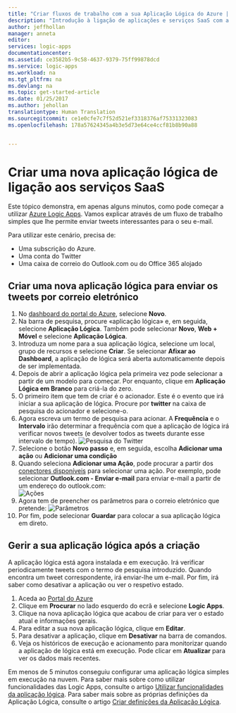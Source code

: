 ```yaml
---
title: "Criar fluxos de trabalho com a sua Aplicação Lógica do Azure | Microsoft Docs"
description: "Introdução à ligação de aplicações e serviços SaaS com a sua primeira Aplicação Lógica"
author: jeffhollan
manager: anneta
editor: 
services: logic-apps
documentationcenter: 
ms.assetid: ce3582b5-9c58-4637-9379-75ff99878dcd
ms.service: logic-apps
ms.workload: na
ms.tgt_pltfrm: na
ms.devlang: na
ms.topic: get-started-article
ms.date: 01/25/2017
ms.author: jehollan
translationtype: Human Translation
ms.sourcegitcommit: ce1e0cfe7c7f52d521ef3318376af75331323083
ms.openlocfilehash: 178a57624345a4b3e5d73e64ce4ccf81b8b90a88


---
```

# <a name="create-a-new-logic-app-connecting-saas-services"></a>Criar uma nova aplicação lógica de ligação aos serviços SaaS
Este tópico demonstra, em apenas alguns minutos, como pode começar a utilizar [Azure Logic Apps](logic-apps-what-are-logic-apps.md). Vamos explicar através de um fluxo de trabalho simples que lhe permite enviar tweets interessantes para o seu e-mail.

Para utilizar este cenário, precisa de:

* Uma subscrição do Azure.
* Uma conta do Twitter
* Uma caixa de correio do Outlook.com ou do Office 365 alojado

## <a name="create-a-new-logic-app-to-email-you-tweets"></a>Criar uma nova aplicação lógica para enviar os tweets por correio eletrónico
1. No [dashboard do portal do Azure](https://portal.azure.com), selecione **Novo**. 
2. Na barra de pesquisa, procure «aplicação lógica» e, em seguida, selecione **Aplicação Lógica**. Também pode selecionar **Novo**, **Web + Móvel** e selecione **Aplicação Lógica**. 
3. Introduza um nome para a sua aplicação lógica, selecione um local, grupo de recursos e selecione **Criar**.  Se selecionar **Afixar ao Dashboard**, a aplicação de lógica será aberta automaticamente depois de ser implementada.  
4. Depois de abrir a aplicação lógica pela primeira vez pode selecionar a partir de um modelo para começar.  Por enquanto, clique em **Aplicação Lógica em Branco** para criá-la do zero. 
5. O primeiro item que tem de criar é o acionador.  Este é o evento que irá iniciar a sua aplicação de lógica.  Procure por **twitter** na caixa de pesquisa do acionador e selecione-o.
6. Agora escreva um termo de pesquisa para acionar.  A **Frequência** e o **Intervalo** irão determinar a frequência com que a aplicação de lógica irá verificar novos tweets (e devolver todos as tweets durante esse intervalo de tempo).
    ![Pesquisa do Twitter](media/logic-apps-create-a-logic-app/twittersearch.png)
7. Selecione o botão **Novo passo** e, em seguida, escolha **Adicionar uma ação** ou **Adicionar uma condição**
8. Quando seleciona **Adicionar uma Ação**, pode procurar a partir dos [conectores disponíveis](../connectors/apis-list.md) para selecionar uma ação. Por exemplo, pode selecionar **Outlook.com - Enviar e-mail** para enviar e-mail a partir de um endereço do outlook.com:  
    ![Ações](media/logic-apps-create-a-logic-app/actions.png)
9. Agora tem de preencher os parâmetros para o correio eletrónico que pretende:  ![Parâmetros](media/logic-apps-create-a-logic-app/parameters.png)
10. Por fim, pode selecionar **Guardar** para colocar a sua aplicação lógica em direto.

## <a name="manage-your-logic-app-after-creation"></a>Gerir a sua aplicação lógica após a criação
A aplicação lógica está agora instalada e em execução. Irá verificar periodicamente tweets com o termo de pesquisa introduzido. Quando encontra um tweet correspondente, irá enviar-lhe um e-mail. Por fim, irá saber como desativar a aplicação ou ver o respetivo estado.

1. Aceda ao [Portal do Azure](https://portal.azure.com)
2. Clique em **Procurar** no lado esquerdo do ecrã e selecione **Logic Apps**.
3. Clique na nova aplicação lógica que acabou de criar para ver o estado atual e informações gerais.
4. Para editar a sua nova aplicação lógica, clique em **Editar**.
5. Para desativar a aplicação, clique em **Desativar** na barra de comandos.
6. Veja os históricos de execução e acionamento para monitorizar quando a aplicação de lógica está em execução.  Pode clicar em **Atualizar** para ver os dados mais recentes.

Em menos de 5 minutos conseguiu configurar uma aplicação lógica simples em execução na nuvem. Para saber mais sobre como utilizar funcionalidades das Logic Apps, consulte o artigo [Utilizar funcionalidades da aplicação lógica]. Para saber mais sobre as próprias definições da Aplicação Lógica, consulte o artigo [Criar definições da Aplicação Lógica](../logic-apps/logic-apps-author-definitions.md).

<!-- Shared links -->
[Azure portal]: https://portal.azure.com
[Utilizar funcionalidades da aplicação lógica]: logic-apps-create-a-logic-app.md



<!--HONumber=Jan17_HO4-->


